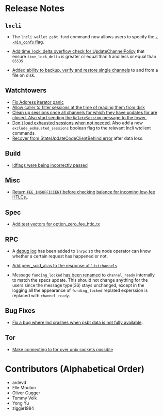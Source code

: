# Release Notes

## `lncli`

* The `lncli wallet psbt fund` command now allows users to specify the
  [`--min_confs` flag](https://github.com/lightningnetwork/lnd/pull/7510).
 
* [Add time_lock_delta overflow check for UpdateChannelPolicy](https://github.com/lightningnetwork/lnd/pull/7350)
  that ensure `time_lock_delta` is greater or equal than `0` and less or equal than `65535`

* [Added ability to backup, verify and
  restore single channels](https://github.com/lightningnetwork/lnd/pull/7437)
  to and from a file on disk.

## Watchtowers

* [Fix Address iterator 
  panic](https://github.com/lightningnetwork/lnd/pull/7556)
* [Allow caller to filter sessions at the time of reading them from 
  disk](https://github.com/lightningnetwork/lnd/pull/7059)
* [Clean up sessions once all channels for which they have updates for are
  closed. Also start sending the `DeleteSession` message to the
  tower.](https://github.com/lightningnetwork/lnd/pull/7069)
* [Don't load exhausted sessions when not
  needed](https://github.com/lightningnetwork/lnd/pull/7405). Also add a new
  `exclude_exhausted_sessions` boolean flag to the relevant lncli wtclient
  commands.
* [Recover from StateUpdateCodeClientBehind 
  error](https://github.com/lightningnetwork/lnd/pull/7541) after data loss. 

## Build
* [ldflags were being incorrectly passed](
https://github.com/lightningnetwork/lnd/pull/7359)

## Misc

* [Return `FEE_INSUFFICIENT` before checking balance for incoming low-fee
  HTLCs.](https://github.com/lightningnetwork/lnd/pull/7490).
 
## Spec

* [Add test vectors for
  option_zero_fee_htlc_tx](https://github.com/lightningnetwork/lnd/pull/7439)

## RPC

* A [debug log](https://github.com/lightningnetwork/lnd/pull/7514) has been
  added to `lnrpc` so the node operator can know whether a certain request has
  happened or not.
* [Add peer_scid_alias to the response of 
  `listchannels`](https://github.com/lightningnetwork/lnd/pull/7366)

* Message `funding_locked` [has been
  renamed](https://github.com/lightningnetwork/lnd/pull/7517) to
  `channel_ready` internally to match the specs update. This should not change
  anything for the users since the message type(36) stays unchanged, except in
  the logging all the appearance of `funding_locked` replated experssion is
  replaced with `channel_ready`.
## Bug Fixes

* [Fix a bug where lnd crashes when psbt data is not fully 
available](https://github.com/lightningnetwork/lnd/pull/7529).


## Tor
* [Make connecting to tor over unix sockets possible](https://github.com/lightningnetwork/lnd/pull/7355)

# Contributors (Alphabetical Order)

* ardevd
* Elle Mouton
* Oliver Gugger
* Tommy Volk
* Yong Yu
* ziggie1984